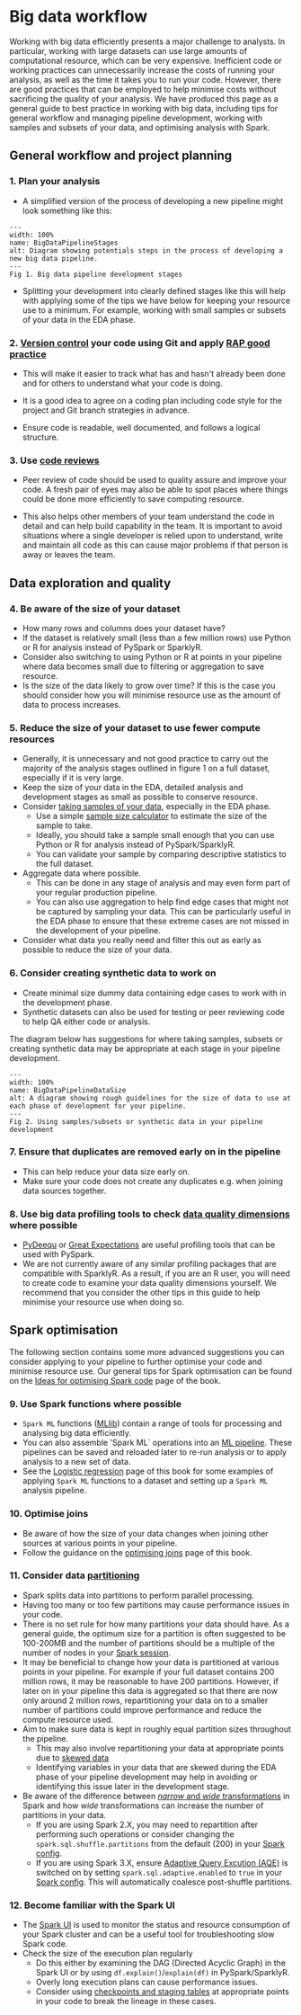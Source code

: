 # **Big data workflow**
Working with big data efficiently presents a major challenge to analysts. In particular, working with large datasets can use large amounts of computational resource, which can be very expensive. Inefficient code or working practices can unnecessarily increase the costs of running your analysis, as well as the time it takes you to run your code. However, there are good practices that can be employed to help minimise costs without sacrificing the quality of your analysis. We have produced this page as a general guide to best practice in working with big data, including tips for general workflow and managing pipeline development, working with samples and subsets of your data, and optimising analysis with Spark.


## **General workflow and project planning**

### 1. Plan your analysis
- A simplified version of the process of developing a new pipeline might look something like this:


```{figure} ../images/big_data_pipeline_stages.png
---
width: 100%
name: BigDataPipelineStages
alt: Diagram showing potentials steps in the process of developing a new big data pipeline.
---
Fig 1. Big data pipeline development stages
```

- Splitting your development into clearly defined stages like this will help with applying some of the tips we have below for keeping your resource use to a minimum. For example, working with small samples or subsets of your data in the EDA phase.

### 2. [Version control](https://gitlab-app-l-01/DAP_CATS/guidance/-/wikis/Git-and-GitLab) your code using Git and apply [RAP good practice](https://best-practice-and-impact.github.io/qa-of-code-guidance/intro.html) 

- This will make it easier to track what has and hasn't already been done and for others to understand what your code is doing.

- It is a good idea to agree on a coding plan including code style for the project and Git branch strategies in advance.

- Ensure code is readable, well documented, and follows a logical structure.

### 3. Use [code reviews](https://best-practice-and-impact.github.io/qa-of-code-guidance/peer_review.html) 
- Peer review of code should be used to quality assure and improve your code. A fresh pair of eyes may also be able to spot places where things could be done more efficiently to save computing resource.

- This also helps other members of your team understand the code in detail and can help build capability in the team. It is important to avoid situations where a single developer is relied upon to understand, write and maintain all code as this can cause major problems if that person is away or leaves the team. 

## **Data exploration and quality**

### 4. Be aware of the size of your dataset
- How many rows and columns does your dataset have?
- If the dataset is relatively small (less than a few million rows) use Python or R for analysis instead of PySpark or SparklyR.
- Consider also switching to using Python or R at points in your pipeline where data becomes small due to filtering or aggregation to save resource.
- Is the size of the data likely to grow over time? If this is the case you should consider how you will minimise resource use as the amount of data to process increases.

### 5. Reduce the size of your dataset to use fewer compute resources
- Generally, it is unnecessary and not good practice to carry out the majority of the analysis stages outlined in figure 1 on a full dataset, especially if it is very large. 
- Keep the size of your data in the EDA, detailed analysis and development stages as small as possible to conserve resource. 
- Consider [taking samples of your data](../spark-functions/sampling), especially in the EDA phase.
    - Use a simple [sample size calculator](https://www.calculator.net/sample-size-calculator.html) to estimate the size of the sample to take.
    - Ideally, you should take a sample small enough that you can use Python or R for analysis instead of PySpark/SparklyR.
    - You can validate your sample by comparing descriptive statistics to the full dataset.
- Aggregate data where possible.
    - This can be done in any stage of analysis and may even form part of your regular production pipeline.
    - You can also use aggregation to help find edge cases that might not be captured by sampling your data. This can be particularly useful in the EDA phase to ensure that these extreme cases are not missed in the development of your pipeline.
- Consider what data you really need and filter this out as early as possible to reduce the size of your data. 

### 6. Consider creating synthetic data to work on
- Create minimal size dummy data containing edge cases to work with in the development phase.
- Synthetic datasets can also be used for testing or peer reviewing code to help QA either code or analysis.


The diagram below has suggestions for where taking samples, subsets or creating synthetic data may be appropriate at each stage in your pipeline development.


```{figure} ../images/big_data_pipeline_datasize.png
---
width: 100%
name: BigDataPipelineDataSize
alt: A diagram showing rough guidelines for the size of data to use at each phase of development for your pipeline.
---
Fig 2. Using samples/subsets or synthetic data in your pipeline development
```

### 7. Ensure that duplicates are removed early on in the pipeline
- This can help reduce your data size early on.
- Make sure your code does not create any duplicates e.g. when joining data sources together.

### 8. Use big data profiling tools to check [data quality dimensions](https://www.gov.uk/government/publications/the-government-data-quality-framework/the-government-data-quality-framework#Data-quality-dimensions) where possible
- [PyDeequ](https://aws.amazon.com/blogs/big-data/testing-data-quality-at-scale-with-pydeequ/) or [Great Expectations](https://greatexpectations.io/) are useful profiling tools that can be used with PySpark.
- We are not currently aware of any similar profiling packages that are compatible with SparklyR. As a result, if you are an R user, you will need to create code to examine your data quality dimensions yourself. We recommend that you consider the other tips in this guide to help minimise your resource use when doing so.


## **Spark optimisation**

The following section contains some more advanced suggestions you can consider applying to your pipeline to further optimise your code and minimise resource use. Our general tips for Spark optimisation can be found on the [Ideas for optimising Spark code](../spark-concepts/optimisation-tips) page of the book.

### 9. Use Spark functions where possible
- `Spark ML` functions ([MLlib](https://spark.apache.org/docs/latest/ml-guide.html)) contain a range of tools for processing and analysing big data efficiently.
- You can also assemble 'Spark ML` operations into an [ML pipeline](https://spark.apache.org/docs/latest/ml-pipeline.html). These pipelines can be saved and reloaded later to re-run analysis or to apply analysis to a new set of data. 
- See the [Logistic regression](./logistic-regression) page of this book for some examples of applying `Spark ML` functions to a dataset and setting up a `Spark ML` analysis pipeline. 

### 10. Optimise joins
- Be aware of how the size of your data changes when joining other sources at various points in your pipeline.
- Follow the guidance on the [optimising joins](../spark-concepts/join-concepts) page of this book.

### 11. Consider data [partitioning](../spark-concepts/partitions)
- Spark splits data into partitions to perform parallel processing. 
- Having too many or too few partitions may cause performance issues in your code. 
- There is no set rule for how many partitions your data should have. As a general guide, the optimum size for a partition is often suggested to be 100-200MB and the number of partitions should be a multiple of the number of nodes in your [Spark session](../spark-overview/spark-session-guidance). 
- It may be beneficial to change how your data is partitioned at various points in your pipeline. For example if your full dataset contains 200 million rows, it may be reasonable to have 200 partitions. However, if later on in your pipeline this data is aggregated so that there are now only around 2 million rows, repartitioning your data on to a smaller number of partitions could improve performance and reduce the compute resource used. 
- Aim to make sure data is kept in roughly equal partition sizes throughout the pipeline. 
    - This may also involve repartitioning your data at appropriate points due to [skewed data](..spark-concepts/partitions#intermediate-partitions-in-wide-operations)
    - Identifying variables in your data that are skewed during the EDA phase of your pipeline development may help in avoiding or identifying this issue later in the development stage. 
- Be aware of the difference between [*narrow* and *wide* transformations](../spark-concepts/shuffling) in Spark and how *wide* transformations can increase the number of partitions in your data. 
    - If you are using Spark 2.X, you may need to repartition after performing such operations or consider changing the `spark.sql.shuffle.partitions` from the default (200) in your [Spark config](../spark-overview/spark-defaults).
    - If you are using Spark 3.X, ensure [Adaptive Query Excution (AQE)](https://spark.apache.org/docs/latest/sql-performance-tuning.html#adaptive-query-execution) is switched on by setting `spark.sql.adaptive.enabled` to `true` in your [Spark config](../spark-overview/spark-defaults). This will automatically coalesce post-shuffle partitions.
    
### 12. Become familiar with the Spark UI    
- The [Spark UI](../spark-concepts/spark-application-and-ui) is used to monitor the status and resource consumption of your Spark cluster and can be a useful tool for troubleshooting slow Spark code.
- Check the size of the execution plan regularly
    - Do this either by examining the DAG (Directed Acyclic Graph) in the Spark UI or by using `df.explain()`/`explain(df)` in PySpark/SparklyR.
    - Overly long execution plans can cause performance issues.
    - Consider using [checkpoints and staging tables](../spark-concepts/checkpoint-staging) at appropriate points in your code to break the lineage in these cases.
    
    





